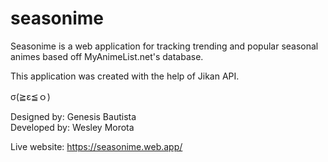 # seasonime

Seasonime is a web application for tracking trending and popular seasonal animes based off MyAnimeList.net's database. 

This application was created with the help of Jikan API.

σ(≧ε≦ｏ)

Designed by: Genesis Bautista <br>
Developed by: Wesley Morota

Live website: https://seasonime.web.app/
